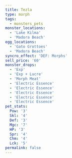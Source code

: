 ```yaml
---
title: Tezla
type: morph
tags:
  - monsters_pets
monster_locations:
  - 'Lake Kilma'
  - 'Madora Beach'
egg_locations:
  - 'Gato Grottoes'
  - 'Madora Beach'
syncro_effect: 'DEF: Morphs'
sell_price: '60'
monster_drops:
  - 'Exp'
  - 'Exp + Lucre'
  - 'Morph Meat'
  - 'Electric Essence'
  - 'Electric Essence'
  - 'Electric Essence'
  - 'Electric Essence'
  - 'Electric Essence'
pet_stats:
  Pow: '3'
  Skl: '4'
  Def: '3'
  Mgc: '7'
  HP: '3'
  Spr: '4'
  Chm: '4'
  Lck: '5'
permalink: false
---
```

